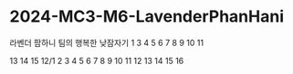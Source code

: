 # 2024-MC3-M6-LavenderPhanHani
라벤더 팜하니 팀의 행복한 낮잠자기
1
3
4
5
6
7
8
9
10
11

13
14
15
12/1
2
3
4
5
6
7
8
9
10
11
12
13
14
15
16
